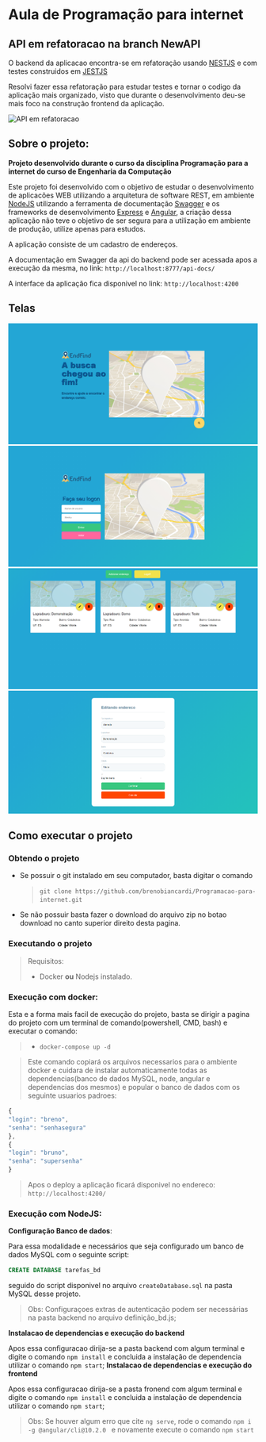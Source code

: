 # Aula de Programação para internet

## API em refatoracao na branch NewAPI

O backend da aplicacao encontra-se em refatoração usando [NESTJS](https://nestjs.com/) e com testes construidos em [JESTJS](https://jestjs.io/)

Resolvi fazer essa refatoração para estudar testes e tornar o codigo da aplicação mais organizado, visto que durante o desenvolvimento deu-se mais foco na construção frontend da aplicação.

![API em refatoracao](https://miro.medium.com/max/700/0*yeiEBDgIpv33PCJc.jpg)

## **Sobre o projeto**:

**Projeto desenvolvido durante o curso da disciplina Programação para a internet do curso de Engenharia da Computação**

Este projeto foi desenvolvido com o objetivo de estudar o desenvolvimento de aplicacões WEB utilizando a arquitetura de software REST, em ambiente [NodeJS](https://nodejs.org/en/) utilizando a ferramenta de documentação [Swagger](https://swagger.io/) e os frameworks de desenvolvimento [Express](https://expressjs.com/pt-br/) e [Angular](https://angular.io/), a criação dessa aplicação não teve o objetivo de ser segura para a utilização em ambiente de produção, utilize apenas para estudos.

A aplicação consiste de um cadastro de endereços.

A documentação em Swagger da api do backend pode ser acessada apos a execução da mesma, no link: `http://localhost:8777/api-docs/`

A interface da aplicação fica disponivel no link: `http://localhost:4200`

## Telas

![Tela inicial](inicial-page.png)
![Tela de login](login-page.png)
![Tela de listagem](listagem-page.png)
![Tela de edicao](edicao-page.png)

## **Como executar o projeto**

### **Obtendo o projeto**

- Se possuir o git instalado em seu computador, basta digitar o comando

  > `git clone https://github.com/brenobiancardi/Programacao-para-internet.git`

- Se não possuir basta fazer o download do arquivo zip no botao download no canto superior direito desta pagina.

### **Executando o projeto**

> Requisitos:
>
> - Docker **ou** Nodejs instalado.

### **Execução com docker:**

Esta e a forma mais facil de execução do projeto, basta se dirigir a pagina do projeto com um terminal de comando(powershell, CMD, bash) e executar o comando:

> - `docker-compose up -d`

> Este comando copiará os arquivos necessarios para o ambiente docker e cuidara de instalar automaticamente todas as dependencias(banco de dados MySQL, node, angular e dependencias dos mesmos) e popular o banco de dados com os seguinte usuarios padroes:

```javascript
{
"login": "breno",
"senha": "senhasegura"
},
{
"login": "bruno",
"senha": "supersenha"
}
```

> Apos o deploy a aplicação ficará disponivel no endereco: `http://localhost:4200/`

### **Execução com NodeJS**:

**Configuração Banco de dados**:

Para essa modalidade e necessários que seja configurado um banco de dados MySQL com o seguinte script:

```sql
CREATE DATABASE tarefas_bd
```

seguido do script disponivel no arquivo `createDatabase.sql` na pasta MySQL desse projeto.

> Obs: Configuraçoes extras de autenticação podem ser necessárias na pasta backend no arquivo definição_bd.js;

**Instalacao de dependencias e execução do backend**

Apos essa configuracao dirija-se a pasta backend com algum terminal e digite o comando `npm install` e concluida a instalação de dependencia utilizar o comando `npm start`;
**Instalacao de dependencias e execução do frontend**

Apos essa configuracao dirija-se a pasta fronend com algum terminal e digite o comando `npm install` e concluida a instalação de dependencia utilizar o comando `npm start`;

> Obs: Se houver algum erro que cite `ng serve`, rode o comando `npm i -g @angular/cli@10.2.0 ` e novamente execute o comando `npm start`
